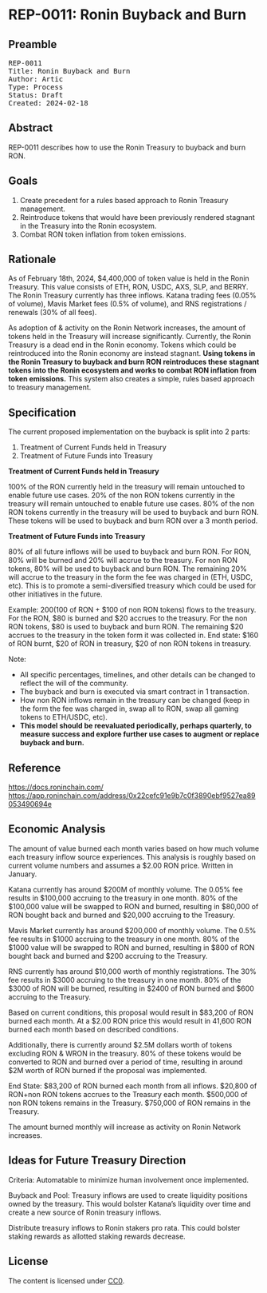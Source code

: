 # REP-0011: Ronin Buyback and Burn

## Preamble

<pre>
REP-0011
Title: Ronin Buyback and Burn
Author: Artic
Type: Process
Status: Draft
Created: 2024-02-18
</pre>

## Abstract

REP-0011 describes how to use the Ronin Treasury to buyback and burn RON.

## Goals

1) Create precedent for a rules based approach to Ronin Treasury management.
2) Reintroduce tokens that would have been previously rendered stagnant in the Treasury into the Ronin ecosystem.
3) Combat RON token inflation from token emissions.

## Rationale

As of February 18th, 2024, $4,400,000 of token value is held in the Ronin Treasury. This value consists of ETH, RON, USDC, AXS, SLP, and BERRY. The Ronin Treasury currently has three inflows. Katana trading fees (0.05% of volume), Mavis Market fees (0.5% of volume), and RNS registrations / renewals (30% of all fees).

As adoption of & activity on the Ronin Network increases, the amount of tokens held in the Treasury will increase significantly. Currently, the Ronin Treasury is a dead end in the Ronin economy. Tokens which could be reintroduced into the Ronin economy are instead stagnant. **Using tokens in the Ronin Treasury to buyback and burn RON reintroduces these stagnant tokens into the Ronin ecosystem and works to combat RON inflation from token emissions.** This system also creates a simple, rules based approach to treasury management.

## Specification

The current proposed implementation on the buyback is split into 2 parts:
1. Treatment of Current Funds held in Treasury
2. Treatment of Future Funds into Treasury

**Treatment of Current Funds held in Treasury**

100% of the RON currently held in the treasury will remain untouched to enable future use cases. 20% of the non RON tokens currently in the treasury will remain untouched to enable future use cases. 80% of the non RON tokens currently in the treasury will be used to buyback and burn RON. These tokens will be used to buyback and burn RON over a 3 month period.

**Treatment of Future Funds into Treasury**

80% of all future inflows will be used to buyback and burn RON. For RON, 80% will be burned and 20% will accrue to the treasury. For non RON tokens, 80% will be used to buyback and burn RON. The remaining 20% will accrue to the treasury in the form the fee was charged in (ETH, USDC, etc). This is to promote a semi-diversified treasury which could be used for other initiatives in the future.

Example:
$200 ($100 of RON + $100 of non RON tokens) flows to the treasury.
For the RON, $80 is burned and $20 accrues to the treasury.
For the non RON tokens, $80 is used to buyback and burn RON. The remaining $20 accrues to the treasury in the token form it was collected in.
End state: $160 of RON burnt, $20 of RON in treasury, $20 of non RON tokens in treasury.

Note: 
- All specific percentages, timelines, and other details can be changed to reflect the will of the community.
- The buyback and burn is executed via smart contract in 1 transaction.
- How non RON inflows remain in the treasury can be changed (keep in the form the fee was charged in, swap all to RON, swap all gaming tokens to ETH/USDC, etc).
- **This model should be reevaluated periodically, perhaps quarterly, to measure success and explore further use cases to augment or replace buyback and burn.**

## Reference

https://docs.roninchain.com/
https://app.roninchain.com/address/0x22cefc91e9b7c0f3890ebf9527ea89053490694e

## Economic Analysis

The amount of value burned each month varies based on how much volume each treasury inflow source experiences. This analysis is roughly based on current volume numbers and assumes a $2.00 RON price. Written in January.

Katana currently has around $200M of monthly volume. The 0.05% fee results in $100,000 accruing to the treasury in one month. 80% of the $100,000 value will be swapped to RON and burned, resulting in $80,000 of RON bought back and burned and $20,000 accruing to the Treasury.

Mavis Market currently has around $200,000 of monthly volume. The 0.5% fee results in $1000 accruing to the treasury in one month. 80% of the $1000 value will be swapped to RON and burned, resulting in $800 of RON bought back and burned and $200 accruing to the Treasury.

RNS currently has around $10,000 worth of monthly registrations. The 30% fee results in $3000 accruing to the treasury in one month. 80% of the $3000 of RON will be burned, resulting in $2400 of RON burned and $600 accruing to the Treasury.

Based on current conditions, this proposal would result in $83,200 of RON burned each month. At a $2.00 RON price this would result in 41,600 RON burned each month based on described conditions.

Additionally, there is currently around $2.5M dollars worth of tokens excluding RON & WRON in the treasury. 80% of these tokens would be converted to RON and burned over a period of time, resulting in around $2M worth of RON burned if the proposal was implemented.

End State: $83,200 of RON burned each month from all inflows. $20,800 of RON+non RON tokens accrues to the Treasury each month. $500,000 of non RON tokens remains in the Treasury. $750,000 of RON remains in the Treasury.

The amount burned monthly will increase as activity on Ronin Network increases.

## Ideas for Future Treasury Direction

Criteria: Automatable to minimize human involvement once implemented.

Buyback and Pool: Treasury inflows are used to create liquidity positions owned by the treasury. This would bolster Katana’s liquidity over time and create a new source of Ronin treasury inflows.

Distribute treasury inflows to Ronin stakers pro rata. This could bolster staking rewards as allotted staking rewards decrease.

## License

The content is licensed under [CC0](https://creativecommons.org/publicdomain/zero/1.0/).

